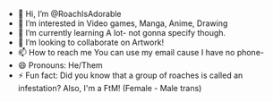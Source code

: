 - 👋 Hi, I’m @RoachIsAdorable
- 👀 I’m interested in Video games, Manga, Anime, Drawing
- 🌱 I’m currently learning A lot- not gonna specify though.
- 💞️ I’m looking to collaborate on Artwork!
- 📫 How to reach me You can use my email cause I have no phone-
- 😄 Pronouns: He/Them
- ⚡ Fun fact: Did you know that a group of roaches is called an infestation? Also, I'm a FtM! (Female - Male trans)

<!---
RoachIsAdorable/RoachIsAdorable is a ✨ special ✨ repository because its `README.md` (this file) appears on your GitHub profile.
You can click the Preview link to take a look at your changes.
--->
